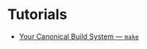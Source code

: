 # Tutorials

  * [Your Canonical Build System — `make`](https://oleks.github.io/compsys-archive/make.html)
